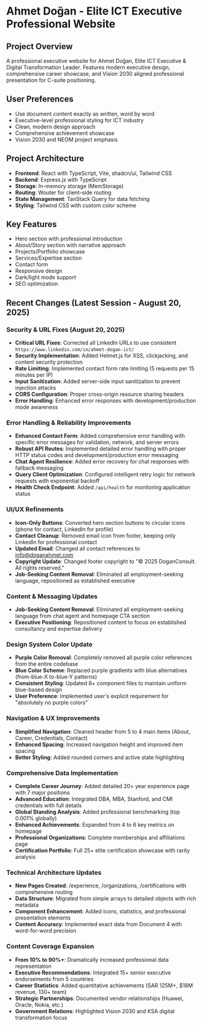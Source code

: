 # Ahmet Doğan - Elite ICT Executive Professional Website

## Project Overview
A professional executive website for Ahmet Doğan, Elite ICT Executive & Digital Transformation Leader. Features modern executive design, comprehensive career showcase, and Vision 2030 aligned professional presentation for C-suite positioning.

## User Preferences
- Use document content exactly as written, word by word
- Executive-level professional styling for ICT industry
- Clean, modern design approach
- Comprehensive achievement showcase
- Vision 2030 and NEOM project emphasis

## Project Architecture
- **Frontend**: React with TypeScript, Vite, shadcn/ui, Tailwind CSS
- **Backend**: Express.js with TypeScript
- **Storage**: In-memory storage (MemStorage)
- **Routing**: Wouter for client-side routing
- **State Management**: TanStack Query for data fetching
- **Styling**: Tailwind CSS with custom color scheme

## Key Features
- Hero section with professional introduction
- About/Story section with narrative approach
- Projects/Portfolio showcase
- Services/Expertise section
- Contact form
- Responsive design
- Dark/light mode support
- SEO optimization

## Recent Changes (Latest Session - August 20, 2025)

### Security & URL Fixes (August 20, 2025)
- **Critical URL Fixes**: Corrected all LinkedIn URLs to use consistent `https://www.linkedin.com/in/ahmet-dogan-ict/`
- **Security Implementation**: Added Helmet.js for XSS, clickjacking, and content security protection
- **Rate Limiting**: Implemented contact form rate limiting (5 requests per 15 minutes per IP)
- **Input Sanitization**: Added server-side input sanitization to prevent injection attacks
- **CORS Configuration**: Proper cross-origin resource sharing headers
- **Error Handling**: Enhanced error responses with development/production mode awareness

### Error Handling & Reliability Improvements
- **Enhanced Contact Form**: Added comprehensive error handling with specific error messages for validation, network, and server errors
- **Robust API Routes**: Implemented detailed error handling with proper HTTP status codes and development/production error messaging
- **Chat Agent Resilience**: Added error recovery for chat responses with fallback messaging
- **Query Client Optimization**: Configured intelligent retry logic for network requests with exponential backoff
- **Health Check Endpoint**: Added `/api/health` for monitoring application status

### UI/UX Refinements
- **Icon-Only Buttons**: Converted hero section buttons to circular icons (phone for contact, LinkedIn for profile)
- **Contact Cleanup**: Removed email icon from footer, keeping only LinkedIn for professional contact
- **Updated Email**: Changed all contact references to info@doganahmet.com
- **Copyright Update**: Changed footer copyright to "© 2025 DoganConsult. All rights reserved."
- **Job-Seeking Content Removal**: Eliminated all employment-seeking language, repositioned as established executive

### Content & Messaging Updates
- **Job-Seeking Content Removal**: Eliminated all employment-seeking language from chat agent and homepage CTA section
- **Executive Positioning**: Repositioned content to focus on established consultancy and expertise delivery

### Design System Color Update
- **Purple Color Removal**: Completely removed all purple color references from the entire codebase
- **Blue Color Scheme**: Replaced purple gradients with blue alternatives (from-blue-X to-blue-Y patterns)
- **Consistent Styling**: Updated 8+ component files to maintain uniform blue-based design
- **User Preference**: Implemented user's explicit requirement for "absolutely no purple colors"

### Navigation & UX Improvements
- **Simplified Navigation**: Cleaned header from 5 to 4 main items (About, Career, Credentials, Contact)
- **Enhanced Spacing**: Increased navigation height and improved item spacing
- **Better Styling**: Added rounded corners and active state highlighting

### Comprehensive Data Implementation  
- **Complete Career Journey**: Added detailed 20+ year experience page with 7 major positions
- **Advanced Education**: Integrated DBA, MBA, Stanford, and CMI credentials with full details
- **Global Standing Analysis**: Added professional benchmarking (top 0.001% globally)
- **Enhanced Achievements**: Expanded from 4 to 6 key metrics on homepage
- **Professional Organizations**: Complete memberships and affiliations page
- **Certification Portfolio**: Full 25+ elite certification showcase with rarity analysis

### Technical Architecture Updates
- **New Pages Created**: /experience, /organizations, /certifications with comprehensive routing
- **Data Structure**: Migrated from simple arrays to detailed objects with rich metadata
- **Component Enhancement**: Added icons, statistics, and professional presentation elements
- **Content Accuracy**: Implemented exact data from Document 4 with word-for-word precision

### Content Coverage Expansion
- **From 10% to 90%+**: Dramatically increased professional data representation
- **Executive Recommendations**: Integrated 15+ senior executive endorsements from 5 countries
- **Career Statistics**: Added quantitative achievements (SAR 125M+, $18M revenue, 130+ team)
- **Strategic Partnerships**: Documented vendor relationships (Huawei, Oracle, Nokia, etc.)
- **Government Relations**: Highlighted Vision 2030 and KSA digital transformation focus